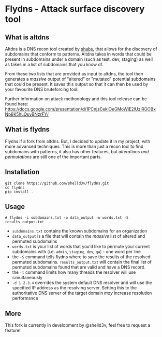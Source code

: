 # Flydns - Attack surface discovery tool

## What is altdns

Altdns is a DNS recon tool created by [shubs](https://twitter.com/infosec_au), that allows for the discovery of subdomains that conform to patterns. Altdns takes in words that could be present in subdomains under a domain (such as test, dev, staging) as well as takes in a list of subdomains that you know of.

From these two lists that are provided as input to altdns, the tool then generates a _massive_ output of "altered" or "mutated" potential subdomains that could be present. It saves this output so that it can then be used by your favourite DNS bruteforcing tool.

Further information on attack methodology and this tool release can be found here: https://docs.google.com/presentation/d/1PCnjzCeklOeGMoWiE2IUzlRGOBxNp8K5hLQuvBNzrFY/

## What is flydns

Flydns if a fork from altdns. But, I decided to update it in my project, with more advanced techniques. This is more than just a recon tool to find subdomains with patterns, it also has other features, but *alterations and permutations* are still one of the important parts.

## Installation

```
git clone https://github.com/shelld3v/flydns.git
cd flydns
pip install .
```

## Usage

`# flydns -i subdomains.txt -o data_output -w words.txt -S results_output.txt`

- `subdomains.txt` contains the known subdomains for an organization
- `data_output` is a file that will contain the _massive_ list of altered and permuted subdomains
- `words.txt` is your list of words that you'd like to permute your current subdomains with (i.e. `admin`, `staging`, `dev`, `qa`) - one word per line
- the `-S` command tells flydns where to save the results of the resolved permuted subdomains. `results_output.txt` will contain the final list of permuted subdomains found that are valid and have a DNS record.
- the `-t` command limits how many threads the resolver will use simultaneously
- `-d 1.2.3.4` overrides the system default DNS resolver and will use the specified IP address as the resolving server. Setting this to the authoritative DNS server of the target domain *may* increase resolution performance 

## More

This fork is currently in development by @shelld3v, feel free to request a feature!
